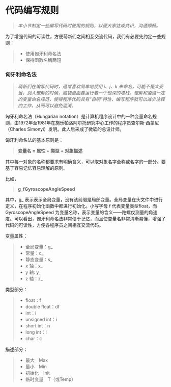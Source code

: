 # 代码编写规则

> *本小节制定一些编写代码时使用的规则，以便大家达成共识，沟通顺畅。*

为了增强代码的可读性，方便萌新们之间相互交流代码，我们有必要先约定一些规则：

> * 使用匈牙利命名法
> * 保持函數名稱簡短

### 匈牙利命名法

> *萌新们在编写代码时，通常喜欢简单地使用 i、j、k 来命名，可能不是太妥当，别人理解的时候，脑袋里面要运行着一个很深的堆栈。理解和遵循一定的变量命名规范，使得程序代码具有“自明”特性，编写程序就可以减少注释的工作，从而可以避免混淆。*

匈牙利命名法（Hungarian notation）是计算机程序设计中的一种变量命名规则，由1972年至1981年在施乐帕洛阿尔托研究中心工作的程序员查尔斯·西蒙尼（Charles Simonyi）发明。此人后来成了微软的总设计师。

匈牙利命名法的基本原则是：

> **变量名 = 属性 + 类型 + 对象描述**

其中每一对象的名称都要求有明确含义，可以取对象名字全称或名字的一部分。要基于容易记忆容易理解的原则。

比如，

> **g_fGyroscopeAngleSpeed**

其中，g_ 表示表示全局变量，没有该前缀是局部变量。全局变量在头文件中进行定义，在程序初始化函数中都进行初始化。小写字母 f 代表变量类型float，而 GyroscopeAngleSpeed 为变量名称，表示变量的含义——陀螺仪测量的角速度。可以看出，匈牙利命名法非常便于记忆，而且使变量名非常清晰易懂，增强了代码的可读性，方便各程序员之间相互交流代码。

变量属性：

> * 全局变量：g_ 
> * 常量：c_ 
> * 静态变量：s_
> * x 轴：x_
> * y 轴: y_
> * z 轴：z_  

类型部分：

> * float：f
> * double float：df
> * int：i
> * unsigned int：i
> * short int：n
> * long int：l
> * char：c

描述部分：

> * 最大　Max
> * 最小　Min
> * 初始化　Init
> * 临时变量　T（或Temp）